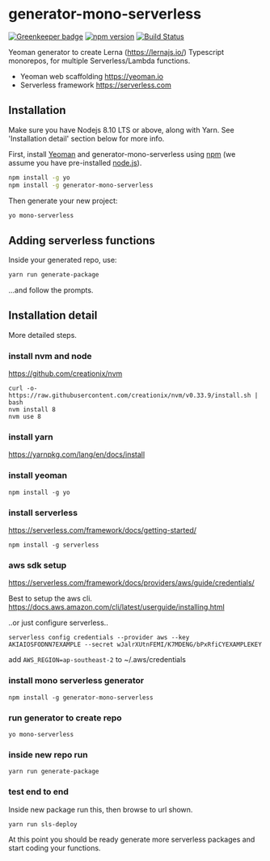 # generator-mono-serverless 

[![Greenkeeper badge](https://badges.greenkeeper.io/zotoio/generator-mono-serverless.svg)](https://greenkeeper.io/)
[![npm version](https://badge.fury.io/js/generator-mono-serverless.svg)](https://badge.fury.io/js/generator-mono-serverless)
[![Build Status](https://travis-ci.org/zotoio/generator-mono-serverless.svg?branch=master)](https://travis-ci.org/zotoio/generator-mono-serverless)

Yeoman generator to create Lerna (https://lernajs.io/) Typescript monorepos, for multiple Serverless/Lambda functions.

- Yeoman web scaffolding https://yeoman.io
- Serverless framework https://serverless.com

## Installation

Make sure you have Nodejs 8.10 LTS or above, along with Yarn. See 'Installation detail' section below for more info.

First, install [Yeoman](http://yeoman.io) and generator-mono-serverless using [npm](https://www.npmjs.com/) (we assume you have pre-installed [node.js](https://nodejs.org/)).

```bash
npm install -g yo
npm install -g generator-mono-serverless
```

Then generate your new project:

```bash
yo mono-serverless
```

## Adding serverless functions
Inside your generated repo, use:

```bash
yarn run generate-package
```
...and follow the prompts.



## Installation detail
More detailed steps.

### install nvm and node
https://github.com/creationix/nvm

```	
curl -o- https://raw.githubusercontent.com/creationix/nvm/v0.33.9/install.sh | bash
nvm install 8
nvm use 8
```

### install yarn
https://yarnpkg.com/lang/en/docs/install

### install yeoman
```
npm install -g yo
```

### install serverless
https://serverless.com/framework/docs/getting-started/
```
npm install -g serverless
```

### aws sdk setup
https://serverless.com/framework/docs/providers/aws/guide/credentials/

Best to setup the aws cli.  https://docs.aws.amazon.com/cli/latest/userguide/installing.html

..or just configure serverless..
	
```
serverless config credentials --provider aws --key AKIAIOSFODNN7EXAMPLE --secret wJalrXUtnFEMI/K7MDENG/bPxRfiCYEXAMPLEKEY
```
add `AWS_REGION=ap-southeast-2` to ~/.aws/credentials	

### install mono serverless generator
```
npm install -g generator-mono-serverless
```

### run generator to create repo
```
yo mono-serverless
```

### inside new repo run
```
yarn run generate-package
```

### test end to end
Inside new package run this, then browse to url shown.
```
yarn run sls-deploy
```

At this point you should be ready generate more serverless packages and start coding your functions.
